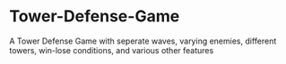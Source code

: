 # Tower-Defense-Game
 A Tower Defense Game with seperate waves, varying enemies, different towers, win-lose conditions, and various other features
